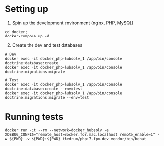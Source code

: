 # Setting up

1. Spin up the development environment (nginx, PHP, MySQL)

```
cd docker;
docker-compose up -d
```

2. Create the dev and test databases

```
# Dev
docker exec -it docker_php-hubsolv_1 /app/bin/console doctrine:database:create
docker exec -it docker_php-hubsolv_1 /app/bin/console doctrine:migrations:migrate

# Test
docker exec -it docker_php-hubsolv_1 /app/bin/console doctrine:database:create --env=test
docker exec -it docker_php-hubsolv_1 /app/bin/console doctrine:migrations:migrate --env=test
```

# Running tests

```
docker run -it --rm --network=docker_hubsolv -e XDEBUG_CONFIG="remote_host=docker.for.mac.localhost remote_enable=1" -w ${PWD} -v ${PWD}:${PWD} thedrum/php:7-fpm-dev vendor/bin/behat
```